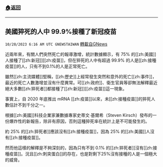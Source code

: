 ###  [:house:返回](README.md)
---


## 美國猝死的人中  99.9%接種了新冠疫苗
`10/28/2023 6:16 AM UTC GNEWSTAIWAN` [轉載自GNews](https://gnews.org/articles/1891260)



近兩年來，有關人們突然死亡的報導激增，統計數據顯示，有 75% 的[[zh:美國]]人接種了[[zh:新冠]][[zh:疫苗]]，但在猝死的人中有超過 99.9% 的人是[[zh:接種疫苗]]的人，只有不到0.1%的人是正常死亡。  

雖然[[zh:主流媒體]]堅稱，[[zh:歷史]]上經常發生突然和意外的死亡[[zh:事件]]，最近的死亡人數激增並沒有什麼異常。可[[zh:政府]]、衛生官員等卻無法解釋最近絕大多數[[zh:猝死者]]都接種了[[zh:新冠]][[zh:疫苗]]這一現象。

  

 事實上，自 2020 年底推出 mRNA [[zh:疫苗]]以來，未[[zh:接種疫苗]]的猝死人數估計不到千分之一。

  

 根據[[zh:美國]]科技企業家兼數據專家史蒂文·基爾希（Steven Kirsch）發布的一份爆炸性的新報告，除非有原因，否則這種猝死率在統計上是不可能發生的。

  

​​​​​​​​​​​​​​​​​​​​​​​​​​​約 25% 的[[zh:猝死者]]應該沒有[[zh:接種疫苗]]，因為 25% 的[[zh:美國]]人沒有[[zh:接種疫苗]]。

  

然而他這樣的解釋是不夠深刻的，因為只有不到 0.1% 的[[zh:猝死者]]沒有[[zh:接種疫苗]]。況且[[zh:刺突蛋白]]的存在，也是對剩下25%沒有接種的人是一個極大的威脅。
